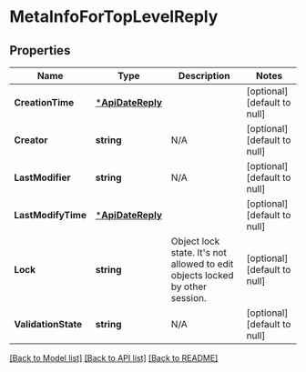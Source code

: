 # MetaInfoForTopLevelReply

## Properties
Name | Type | Description | Notes
------------ | ------------- | ------------- | -------------
**CreationTime** | [***ApiDateReply**](ApiDateReply.md) |  | [optional] [default to null]
**Creator** | **string** | N/A | [optional] [default to null]
**LastModifier** | **string** | N/A | [optional] [default to null]
**LastModifyTime** | [***ApiDateReply**](ApiDateReply.md) |  | [optional] [default to null]
**Lock** | **string** | Object lock state. It&#39;s not allowed to edit objects locked by other session. | [optional] [default to null]
**ValidationState** | **string** | N/A | [optional] [default to null]

[[Back to Model list]](../README.md#documentation-for-models) [[Back to API list]](../README.md#documentation-for-api-endpoints) [[Back to README]](../README.md)


